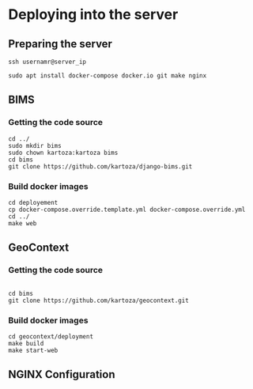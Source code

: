 # Deploying into the server

## Preparing the server

```
ssh usernamr@server_ip

sudo apt install docker-compose docker.io git make nginx

```

## BIMS

### Getting the code source

```
cd ../
sudo mkdir bims
sudo chown kartoza:kartoza bims
cd bims
git clone https://github.com/kartoza/django-bims.git

```

### Build docker images

```
cd deployement
cp docker-compose.override.template.yml docker-compose.override.yml
cd ../
make web

```

## GeoContext

### Getting the code source

```

cd bims
git clone https://github.com/kartoza/geocontext.git

```

### Build docker images

```
cd geocontext/deployment
make build
make start-web 

```

## NGINX Configuration
